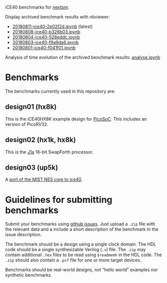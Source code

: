 iCE40 benchmarks for [nextpnr](https://github.com/YosysHQ/nextpnr).

Display archived benchmark results with nbviewer:
- [20180811-ice40-2e02f2d.ipynb](https://nbviewer.jupyter.org/github/YosysHQ/nextpnr-bench/blob/master/ice40/reports/20180811-ice40-2e02f2d.ipynb) (latest)
- [20180808-ice40-b326b03.ipynb](https://nbviewer.jupyter.org/github/YosysHQ/nextpnr-bench/blob/master/ice40/reports/20180808-ice40-b326b03.ipynb)
- [20180804-ice40-528eddc.ipynb](https://nbviewer.jupyter.org/github/YosysHQ/nextpnr-bench/blob/master/ice40/reports/20180804-ice40-528eddc.ipynb)
- [20180803-ice40-f9a9da6.ipynb](https://nbviewer.jupyter.org/github/YosysHQ/nextpnr-bench/blob/master/ice40/reports/20180803-ice40-f9a9da6.ipynb)
- [20180801-ice40-f041f01.ipynb](https://nbviewer.jupyter.org/github/YosysHQ/nextpnr-bench/blob/master/ice40/reports/20180801-ice40-f041f01.ipynb)

Analysis of time evolution of the archived benchmark results: [analyse.ipynb](https://nbviewer.jupyter.org/github/YosysHQ/nextpnr-bench/blob/master/ice40/reports/analyse.ipynb)


Benchmarks
==========

The benchmarks currently used in this repository are:

design01 (hx8k)
---------------

This is the iCE40HX8K example design for [PicoSoC](https://github.com/cliffordwolf/picorv32/tree/master/picosoc). This
includes an version of PicoRV32.

design02 (hx1k, hx8k)
---------------------

This is the [J1a](https://github.com/jamesbowman/swapforth/tree/master/j1a) 16-bit SwapForth processor.

design03 (up5k)
---------------

A [port of the MIST NES core to ice40](https://github.com/daveshah1/up5k-demos/tree/master/nes).


Guidelines for submitting benchmarks
====================================

Submit your benchmarks using [github issues](https://github.com/YosysHQ/nextpnr-bench/issues/new).
Just upload a `.zip` file with the relevant data and a include a short
description of the benchmark in the issue description.

The benchmark should be a design using a single clock domain. The HDL code should be a single
synthesizable Verilog (`.v`) file. The `.zip` may contain additional `.hex` files to be read
using `$readmemh` in the HDL code. The `.zip` should also contain a `.pcf` file for one or more
target devices.

Benchmarks should be real-world designs, not "hello world" examples nor synthetic benchmarks.
